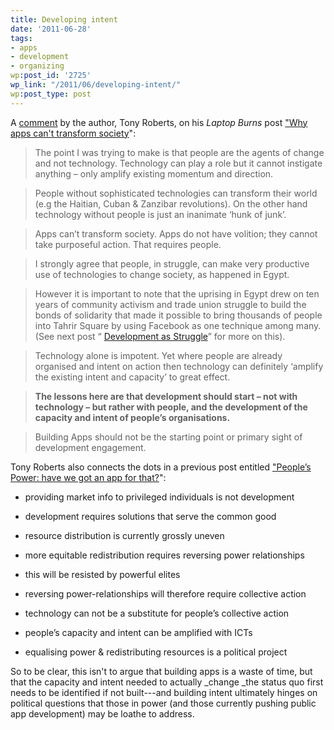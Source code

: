 ```yaml
---
title: Developing intent
date: '2011-06-28'
tags:
- apps
- development
- organizing
wp:post_id: '2725'
wp_link: "/2011/06/developing-intent/"
wp:post_type: post
---
```


A [comment](http://laptopburns.wordpress.com/2011/05/03/why-apps-cant-transform-society/#comment-52) by the author, Tony Roberts, on his _Laptop Burns_ post ["Why apps can't transform society](http://laptopburns.wordpress.com/2011/05/03/why-apps-cant-transform-society/)":

> The point I was trying to make is that people are the agents of change and not technology. Technology can play a role but it cannot instigate anything – only amplify existing momentum and direction.

>

> People without sophisticated technologies can transform their world (e.g the Haitian, Cuban & Zanzibar revolutions). On the other hand technology without people is just an inanimate ‘hunk of junk’.

>

> Apps can’t transform society. Apps do not have volition; they cannot take purposeful action. That requires people.

>

> I strongly agree that people, in struggle, can make very productive use of technologies to change society, as happened in Egypt.

>

> However it is important to note that the uprising in Egypt drew on ten years of community activism and trade union struggle to build the bonds of solidarity that made it possible to bring thousands of people into Tahrir Square by using Facebook as one technique among many. (See next post “ [Development as Struggle](http://laptopburns.wordpress.com/2011/05/19/development-as-struggle/)” for more on this).

>

> Technology alone is impotent. Yet where people are already organised and intent on action then technology can definitely ‘amplify the existing intent and capacity’ to great effect.

>

> **The lessons here are that development should start – not with technology – but rather with people, and the development of the capacity and intent of people’s organisations.**

>

> Building Apps should not be the starting point or primary sight of development engagement.

Tony Roberts also connects the dots in a previous post entitled ["People’s Power: have we got an app for that?](http://laptopburns.wordpress.com/2011/02/18/peoples-power-have-we-got-an-app-for-that/)":

>

>

>

- providing market info to privileged individuals is not development

>

- development requires solutions that serve the common good

>

- resource distribution is currently grossly uneven

>

- more equitable redistribution requires reversing power relationships

>

- this will be resisted by powerful elites

>

- reversing power-relationships will therefore require collective action

>

- technology can not be a substitute for people’s collective action

>

- people’s capacity and intent can be amplified with ICTs

>

- equalising power & redistributing resources is a political project

>

>

So to be clear, this isn't to argue that building apps is a waste of time, but that the capacity and intent needed to actually _change _the status quo first needs to be identified if not built---and building intent ultimately hinges on political questions that those in power (and those currently pushing public app development) may be loathe to address.
